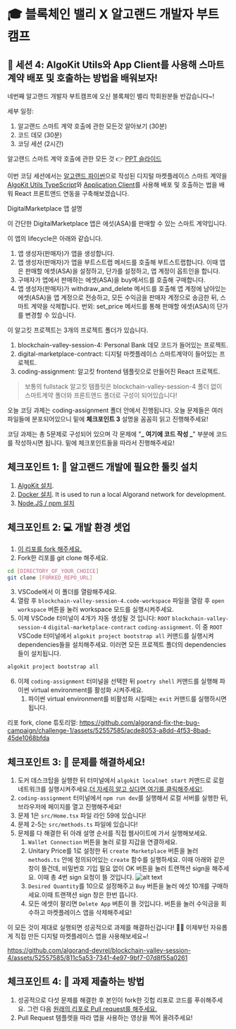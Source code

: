 # 🎓 블록체인 밸리 X 알고랜드 개발자 부트캠프

## 🚩 세션 4: AlgoKit Utils와 App Client를 사용해 스마트 계약 배포 및 호출하는 방법을 배워보자!

네번째 알고랜드 개발자 부트캠프에 오신 블록체인 밸리 학회원분들 반갑습니다~!

세부 일정:

1. 알고랜드 스마트 계약 호출에 관한 모든것 알아보기 (30분)
2. 코드 데모 (30분)
3. 코딩 세션 (2시간)

알고랜드 스마트 계약 호출에 관한 모든 것 👉 [PPT 슬라이드](https://docs.google.com/presentation/d/1VOYewmGymgK8QSpm_Y3WeqL3QFSzGbfCSSDtrlgKtJo/edit?usp=sharing)

이번 코딩 세션에서는 [알고랜드 파이썬](https://algorandfoundation.github.io/puya/index.html)으로 작성된 디지털 마켓플레이스 스마트 계약을 [AlgoKit Utils TypeScript](https://github.com/algorandfoundation/algokit-utils-ts)와 [Application Client](https://github.com/algorandfoundation/algokit-client-generator-ts/tree/main)를 사용해 배포 및 호출하는 법을 배워 React 프론트앤드 연동을 구축해보겠습니다.

DigitalMarketplace 앱 설명

이 간단한 DigitalMarketplace 앱은 에섯(ASA)를 판매할 수 있는 스마트 계약입니다.

이 앱의 lifecycle은 아래와 같습니다.

1. 앱 생성자(판매자)가 앱을 생성합니다.
2. 앱 생성자(판매자)가 앱을 부트스트랩 메서드를 호출해 부트스트랩합니다. 이때 앱은 판매할 에셋(ASA)을 설정하고, 단가를 설정하고, 앱 계정이 옵트인을 합니다.
3. 구매자가 앱에서 판매하는 에셋(ASA)을 buy메서드를 호출해 구매합니다.
4. 앱 생성자(판매자)가 withdraw_and_delete 메서드를 호출해 앱 계정에 남아있는 에셋(ASA)을 앱 계정으로 전송하고, 모든 수익금을 판매자 계정으로 송금한 뒤, 스마트 계약을 삭제합니다.
   번외: set_price 메서드를 통해 판매할 에셋(ASA)의 단가를 변경할 수 있습니다.

이 알고킷 프로젝트는 3개의 프로젝트 폴더가 있습니다.

1. blockchain-valley-session-4: Personal Bank 데모 코드가 들어있는 프로젝트.
2. digital-marketplace-contract: 디지털 마켓플레이스 스마트계약이 들어있는 프로젝트.
3. coding-assignment: 알고킷 frontend 템플릿으로 만들어진 React 프로젝트.

> 보통의 fullstack 알고킷 템플릿은 blockchain-valley-session-4 폴더 없이 스마트계약 폴더와 프론트앤드 폴더로 구성이 되어있습니다!

오늘 코딩 과제는 coding-assignment 폴더 안에서 진행됩니다. 오늘 문제들은 여러 파일들에 분포되어있으니 밑에
**체크포인트 3** 설명을 꼼꼼히 읽고 진행해주세요!

코딩 과제는 총 5문제로 구성되어 있으며 각 문제에 "**_ 여기에 코드 작성 _**" 부분에 코드를 작성하시면 됩니다. 밑에 체크포인트들을 따라서 진행해주세요!

## 체크포인트 1: 🧰 알고랜드 개발에 필요한 툴킷 설치

1. [AlgoKit 설치](https://github.com/algorandfoundation/algokit-cli/tree/main?tab=readme-ov-file#install).
2. [Docker 설치](https://www.docker.com/products/docker-desktop/). It is used to run a local Algorand network for development.
3. [Node.JS / npm 설치](https://docs.npmjs.com/downloading-and-installing-node-js-and-npm)

## 체크포인트 2: 💻 개발 환경 셋업

1. [이 리포를 fork 해주세요.](https://docs.github.com/en/pull-requests/collaborating-with-pull-requests/working-with-forks/fork-a-repo)
2. Fork한 리포를 git clone 해주세요.

```bash
cd [DIRECTORY_OF_YOUR_CHOICE]
git clone [FORKED_REPO_URL]
```

3. VSCode에서 이 폴더를 열람해주세요.
4. 열람 후 `blockchain-valley-session-4.code-workspace` 파일을 열람 후 `open workspace` 버튼을 눌러 workspace 모드를 실행시켜주세요.
5. 이제 VSCode 터미널이 4개가 자동 생성될 것 입니다: `ROOT` `blockchain-valley-session-4` `digital-marketplace-contract` `coding-assignment`. 이 중 `ROOT` VSCode 터미널에서 `algokit project bootstrap all` 커맨드를 실행시켜 dependencies들을 설치해주세요. 이러면 모든 프로젝트 폴더의 dependencies들이 설치됩니다.

```bash
algokit project bootstrap all
```

6. 이제 `coding-assignment` 터미널을 선택한 뒤 `poetry shell` 커맨드를 실행해 파이썬 virtual environment를 활성화 시켜주세요.
   1. 파이썬 virtual environment를 비활성화 시킬때는 `exit` 커맨드를 실행하시면 됩니다.

리포 fork, clone 튜토리얼:
https://github.com/algorand-fix-the-bug-campaign/challenge-1/assets/52557585/acde8053-a8dd-4f53-8bad-45de1068bfda

## 체크포인트 3: 📝 문제를 해결하세요!

1. 도커 데스크탑을 실행한 뒤 터미널에서 `algokit localnet start` 커맨드로 로컬 네트워크를 실행시켜주세요.[더 자세히 알고 싶다면 여기를 클릭해주세요!](https://github.com/algorandfoundation/algokit-cli/blob/main/docs/features/localnet.md#creating--starting-the-localnet).
2. `coding-assignment` 터미널에서 `npm run dev`를 실행해서 로컬 서버를 실행한 뒤, 브라우저에 페이지를 열고 진행해주세요!
3. 문제 1은 `src/Home.tsx` 파일 라인 59에 있습니다!
4. 문제 2-5는 `src/methods.ts` 파일에 있습니다!
5. 문제를 다 해결한 뒤 아래 설명 순서를 직접 웹사이트에 가서 실행해보세요.
   1. `Wallet Connection` 버튼을 눌러 로컬 지갑을 연결하세요.
   2. Unitary Price를 1로 설정한 뒤 `create Marketplace` 버튼을 눌러 `methods.ts` 안에 정의되어있는 `create` 함수를 실행하세요. 이때 아래와 같은 창이 뜰건데, 비밀번호 기입 필요 없이 OK 버튼을 눌러 트랜잭션 sign을 해주세요. 이때 총 4번 sign 요청이 뜰 것입니다.
      ![alt text](image.png)
   3. `Desired Quantity`를 10으로 설정해주고 `Buy` 버튼을 눌러 에섯 10개를 구매하세요.이때 트랜잭션 sign 창은 한번 뜹니다.
   4. 모든 에셋이 팔리면 `Delete App` 버튼이 뜰 것입니다. 버튼을 눌러 수익금을 회수하고 마켓플레이스 앱을 삭제해주세요!

이 모든 것이 제대로 실행되면 성공적으로 과제를 해결하신겁니다! 🎉🎉 이제부턴 자유롭게 직접 만든 디지털 마켓플레이스 앱을 사용해보세요~!

https://github.com/algorand-devrel/blockchain-valley-session-4/assets/52557585/811c5a53-7341-4e97-9bf7-07d8f55a0261


## 체크포인트 4: 💯 과제 제출하는 방법

1. 성공적으로 다섯 문제를 해결한 후 본인이 fork한 깃헙 리포로 코드를 푸쉬해주세요. 그런 다음 [원래의 리포로 Pull request를 해주세요.](https://docs.github.com/en/pull-requests/collaborating-with-pull-requests/proposing-changes-to-your-work-with-pull-requests/creating-a-pull-request-from-a-fork)
2. Pull Request 템플렛을 따라 앱을 사용하는 영상을 찍어 올려주세요!
